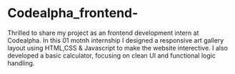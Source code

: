 # Codealpha_frontend-
Thrilled to share my project as an frontend development intern at Codealpha. In this 01 motnh internship I designed a responsive art gallery layout using HTML,CSS &amp; Javascript to make the website interective. I also developed a basic calculator, focusing on clean UI and functional logic handling.
